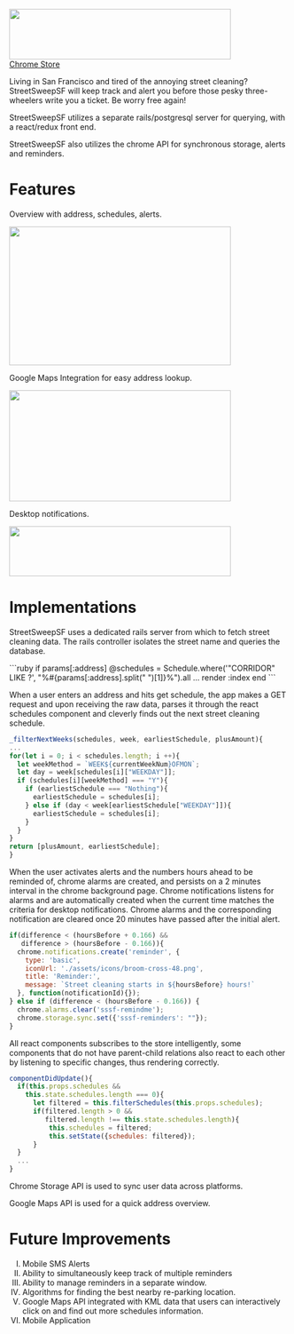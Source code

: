 <img
src='http://res.cloudinary.com/cloudlicious/image/upload/v1476984208/sssfheader_keyvrh.png'
width='400'
height='91'/>
<br/>
<a href='https://chrome.google.com/webstore/detail/streetsweepsf/amepcflliholagifophjfhcffnfifbeh'>Chrome Store</a>
<p>Living in San Francisco and tired of the annoying street cleaning? StreetSweepSF will keep track and alert you before those pesky three-wheelers write you a ticket. Be worry free again!</p>
<p>StreetSweepSF utilizes a separate rails/postgresql server for querying, with a react/redux front end.</p>
<p>StreetSweepSF also utilizes the chrome API for synchronous storage, alerts and reminders.</p>

<h1>Features</h1>
<p>Overview with address, schedules, alerts.</p>
<img src='http://res.cloudinary.com/cloudlicious/image/upload/v1476986356/sssf1_yemfva.png'
     width='400'
     height='250'/>
<p>Google Maps Integration for easy address lookup.</p>
<img src='http://res.cloudinary.com/cloudlicious/image/upload/v1476987233/sssf2-cropped-whitespace_udvzx5.png'
     width='400'
     height='200'/>
<p>Desktop notifications.</p>
<img src='http://res.cloudinary.com/cloudlicious/image/upload/v1476986584/sssf3-cropped_vguzt2.png'
     width='400'
     height='90'/>

<h1>Implementations</h1>
<p>StreetSweepSF uses a dedicated rails server from which to fetch street cleaning data. The rails controller isolates the street name and queries the database.</p>
```ruby
if params[:address]
  @schedules = Schedule.where('"CORRIDOR" LIKE ?', "%#{params[:address].split(" ")[1]}%").all
...
  render :index
end
```

<p>When a user enters an address and hits get schedule, the app makes a GET request and upon receiving the raw data, parses it through the react schedules component and cleverly finds out the next street cleaning schedule.</p>

```javascript
_filterNextWeeks(schedules, week, earliestSchedule, plusAmount){
...
for(let i = 0; i < schedules.length; i ++){
  let weekMethod = `WEEK${currentWeekNum}OFMON`;
  let day = week[schedules[i]["WEEKDAY"]];
  if (schedules[i][weekMethod] === "Y"){
    if (earliestSchedule === "Nothing"){
      earliestSchedule = schedules[i];
    } else if (day < week[earliestSchedule["WEEKDAY"]]){
      earliestSchedule = schedules[i];
    }
  }
}
return [plusAmount, earliestSchedule];
}
```

<p>When the user activates alerts and the numbers hours ahead to be reminded of, chrome alarms are created, and persists on a 2 minutes interval in the chrome background page. Chrome notifications listens for alarms and are automatically created when the current time matches the criteria for desktop notifications. Chrome alarms and the corresponding notification are cleared once 20 minutes have passed after the initial alert.</p>

```javascript
if(difference < (hoursBefore + 0.166) &&
   difference > (hoursBefore - 0.166)){
  chrome.notifications.create('reminder', {
    type: 'basic',
    iconUrl: './assets/icons/broom-cross-48.png',
    title: 'Reminder:',
    message: `Street cleaning starts in ${hoursBefore} hours!`
  }, function(notificationId){});
} else if (difference < (hoursBefore - 0.166)) {
  chrome.alarms.clear('sssf-remindme');
  chrome.storage.sync.set({'sssf-reminders': ""});
}
```

<p>All react components subscribes to the store intelligently, some components that do not have parent-child relations also react to each other by listening to specific changes, thus rendering correctly.</p>

```javascript
componentDidUpdate(){
  if(this.props.schedules &&
    this.state.schedules.length === 0){
      let filtered = this.filterSchedules(this.props.schedules);
      if(filtered.length > 0 &&
         filtered.length !== this.state.schedules.length){
          this.schedules = filtered;
          this.setState({schedules: filtered});
      }
  }
  ...
}
```

<p>Chrome Storage API is used to sync user data across platforms.</p>
<p>Google Maps API is used for a quick address overview.</p>

<h1>Future Improvements</h1>
<ol>
  <li type='I'>Mobile SMS Alerts</li>
  <li type='I'>Ability to simultaneously keep track of multiple reminders</li>
  <li type='I'>Ability to manage reminders in a separate window.</li>
  <li type='I'>Algorithms for finding the best nearby re-parking location.</li>
  <li type='I'>Google Maps API integrated with KML data that users can interactively click on and find out more schedules information.</li>
  <li type='I'>Mobile Application</li>
</ol>
